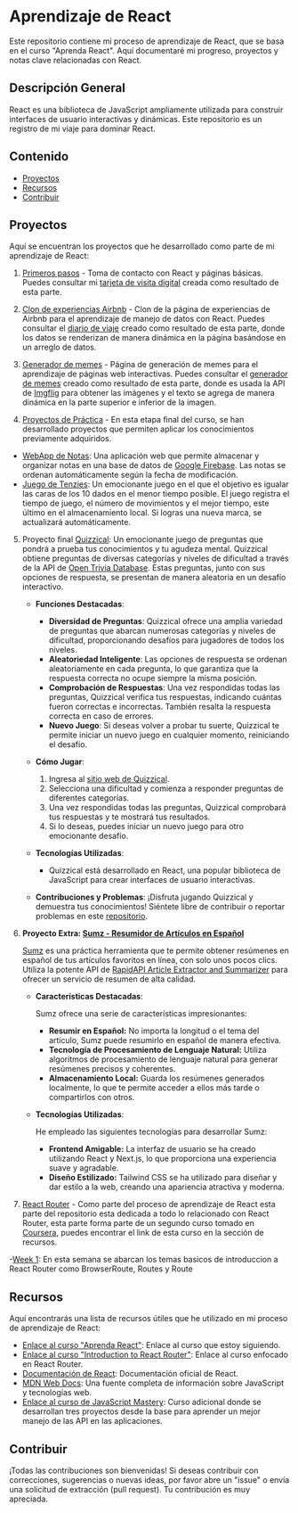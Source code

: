 # Aprendizaje de React

Este repositorio contiene mi proceso de aprendizaje de React, que se basa en el curso "Aprenda React". Aquí documentaré mi progreso, proyectos y notas clave relacionadas con React.

## Descripción General

React es una biblioteca de JavaScript ampliamente utilizada para construir interfaces de usuario interactivas y dinámicas. Este repositorio es un registro de mi viaje para dominar React.

## Contenido

- [Proyectos](#proyectos)
- [Recursos](#recursos)
- [Contribuir](#contribuir)

## Proyectos

Aquí se encuentran los proyectos que he desarrollado como parte de mi aprendizaje de React:

1. [Primeros pasos](/Primera%20p%C3%A1gina%20con%20React) - Toma de contacto con React y páginas básicas. Puedes consultar mi [tarjeta de visita digital](https://tourmaline-kitsune-e36550.netlify.app/) creada como resultado de esta parte.

2. [Clon de experiencias Airbnb](/airbnb-experiences-clon) - Clon de la página de experiencias de Airbnb para el aprendizaje de manejo de datos con React. Puedes consultar el [diario de viaje](https://eloquent-bubblegum-6779f1.netlify.app/) creado como resultado de esta parte, donde los datos se renderizan de manera dinámica en la página basándose en un arreglo de datos.

3. [Generador de memes](/interactive-web-app) - Página de generación de memes para el aprendizaje de páginas web interactivas. Puedes consultar el [generador de memes](https://serene-faloodeh-a88ca1.netlify.app/) creado como resultado de esta parte, donde es usada la API de [Imgflig](https://imgflip.com/) para obtener las imágenes y el texto se agrega de manera dinámica en la parte superior e inferior de la imagen.

4. [Proyectos de Práctica](/practice-projects) - En esta etapa final del curso, se han desarrollado proyectos que permiten aplicar los conocimientos previamente adquiridos.

- [WebApp de Notas](https://incredible-syrniki-842a1c.netlify.app/): Una aplicación web que permite almacenar y organizar notas en una base de datos de [Google Firebase](https://firebase.google.com/?hl=es-419). Las notas se ordenan automáticamente según la fecha de modificación.
- [Juego de Tenzies](https://clever-chimera-f1596f.netlify.app/): Un emocionante juego en el que el objetivo es igualar las caras de los 10 dados en el menor tiempo posible. El juego registra el tiempo de juego, el número de movimientos y el mejor tiempo, este último en el almacenamiento local. Si logras una nueva marca, se actualizará automáticamente.

5. Proyecto final [Quizzical](https://jocular-faun-447039.netlify.app/): Un emocionante juego de preguntas que pondrá a prueba tus conocimientos y tu agudeza mental. Quizzical obtiene preguntas de diversas categorías y niveles de dificultad a través de la API de [Open Trivia Database](https://opentdb.com/). Estas preguntas, junto con sus opciones de respuesta, se presentan de manera aleatoria en un desafío interactivo.

   - **Funciones Destacadas**:

     - **Diversidad de Preguntas**: Quizzical ofrece una amplia variedad de preguntas que abarcan numerosas categorías y niveles de dificultad, proporcionando desafíos para jugadores de todos los niveles.
     - **Aleatoriedad Inteligente**: Las opciones de respuesta se ordenan aleatoriamente en cada pregunta, lo que garantiza que la respuesta correcta no ocupe siempre la misma posición.
     - **Comprobación de Respuestas**: Una vez respondidas todas las preguntas, Quizzical verifica tus respuestas, indicando cuántas fueron correctas e incorrectas. También resalta la respuesta correcta en caso de errores.
     - **Nuevo Juego**: Si deseas volver a probar tu suerte, Quizzical te permite iniciar un nuevo juego en cualquier momento, reiniciando el desafío.

   - **Cómo Jugar**:

     1. Ingresa al [sitio web de Quizzical](https://jocular-faun-447039.netlify.app/).
     2. Selecciona una dificultad y comienza a responder preguntas de diferentes categorías.
     3. Una vez respondidas todas las preguntas, Quizzical comprobará tus respuestas y te mostrará tus resultados.
     4. Si lo deseas, puedes iniciar un nuevo juego para otro emocionante desafío.

   - **Tecnologías Utilizadas**:

     - Quizzical está desarrollado en React, una popular biblioteca de JavaScript para crear interfaces de usuario interactivas.

   - **Contribuciones y Problemas**:
     ¡Disfruta jugando Quizzical y demuestra tus conocimientos! Siéntete libre de contribuir o reportar problemas en este [repositorio](/quizzical-game/).

6. **Proyecto Extra: [Sumz - Resumidor de Artículos en Español](https://extraordinary-sundae-3af29b.netlify.app/)**

   [Sumz](https://extraordinary-sundae-3af29b.netlify.app/) es una práctica herramienta que te permite obtener resúmenes en español de tus artículos favoritos en línea, con solo unos pocos clics. Utiliza la potente API de [RapidAPI Article Extractor and Summarizer](https://rapidapi.com/es/restyler/api/article-extractor-and-summarizer/) para ofrecer un servicio de resumen de alta calidad.

   - **Características Destacadas**:

     Sumz ofrece una serie de características impresionantes:

     - **Resumir en Español:**
       No importa la longitud o el tema del artículo, Sumz puede resumirlo en español de manera efectiva.
     - **Tecnología de Procesamiento de Lenguaje Natural:**
       Utiliza algoritmos de procesamiento de lenguaje natural para generar resúmenes precisos y coherentes.
     - **Almacenamiento Local:**
       Guarda los resúmenes generados localmente, lo que te permite acceder a ellos más tarde o compartirlos con otros.

   - **Tecnologías Utilizadas**:

     He empleado las siguientes tecnologías para desarrollar Sumz:

     - **Frontend Amigable:**
       La interfaz de usuario se ha creado utilizando React y Next.js, lo que proporciona una experiencia suave y agradable.
     - **Diseño Estilizado:**
       Tailwind CSS se ha utilizado para diseñar y dar estilo a la web, creando una apariencia atractiva y moderna.

7. [React Router](/react-router/) - Como parte del proceso de aprendizaje de React esta parte del repositorio esta dedicada a todo lo relacionado con React Router, esta parte forma parte de un segundo curso tomado en [Coursera](https://www.coursera.org/), puedes encontrar el link de esta curso en la sección de recursos.

  -[Week 1](/react-router/week-1/): En esta semana se abarcan los temas basicos de introduccion a React Router como BrowserRoute, Routes y Route

## Recursos

Aquí encontrarás una lista de recursos útiles que he utilizado en mi proceso de aprendizaje de React:

- [Enlace al curso "Aprenda React"](https://www.coursera.org/learn/learn-react): Enlace al curso que estoy siguiendo.
- [Enlace al curso "Introduction to React Router"](https://www.coursera.org/learn/learn-react-router-6): Enlace al curso enfocado en React Router.
- [Documentación de React](https://reactjs.org/docs/getting-started.html): Documentación oficial de React.
- [MDN Web Docs](https://developer.mozilla.org/es/docs/Web/JavaScript): Una fuente completa de información sobre JavaScript y tecnologías web.
- [Enlace al curso de JavaScript Mastery](https://www.youtube.com/watch?v=A6g8xc0MoiY): Curso adicional donde se desarrollan tres proyectos desde la base para aprender un mejor manejo de las API en las aplicaciones.

## Contribuir

¡Todas las contribuciones son bienvenidas! Si deseas contribuir con correcciones, sugerencias o nuevas ideas, por favor abre un "issue" o envía una solicitud de extracción (pull request). Tu contribución es muy apreciada.
